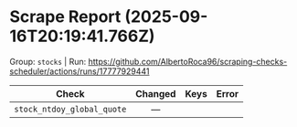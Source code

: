 # Scrape Report (2025-09-16T20:19:41.766Z)

Group: `stocks`  |  Run: https://github.com/AlbertoRoca96/scraping-checks-scheduler/actions/runs/17777929441

| Check | Changed | Keys | Error |
|---|:---:|:--|:--|
| `stock_ntdoy_global_quote` | — |  |  |
